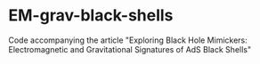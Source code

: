 # EM-grav-black-shells
Code accompanying the article "Exploring Black Hole Mimickers: Electromagnetic and Gravitational Signatures of AdS Black Shells"
